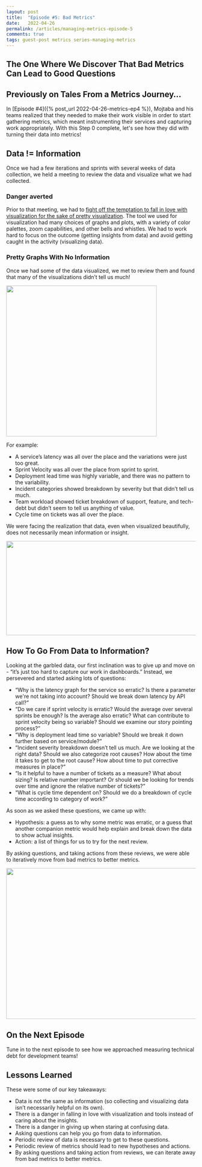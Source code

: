 ```yaml
---
layout: post
title:  "Episode #5: Bad Metrics"
date:   2022-04-26
permalink: /articles/managing-metrics-episode-5
comments: true
tags: guest-post metrics series-managing-metrics
---
```


## The One Where We Discover That Bad Metrics Can Lead to Good Questions

## Previously on Tales From a Metrics Journey…

In [Episode #4]({% post_url 2022-04-26-metrics-ep4 %}), Mojtaba and his teams realized that they needed to make their work visible in order to start gathering metrics, which meant instrumenting their services and capturing work appropriately. With this Step 0 complete, let's see how they did with turning their data into metrics!

## Data != Information

Once we had a few iterations and sprints with several weeks of data collection, we held a meeting to review the data and visualize what we had collected. 

### Danger averted

Prior to that meeting, we had to [fight off the temptation to fall in love with visualization for the sake of pretty visualization](https://angelariggs.github.io/articles/twelve-pitfalls-engineering-metrics#pitfall-3-rush-to-automate-and-visualize-first). The tool we used for visualization had many choices of graphs and plots, with a variety of color palettes, zoom capabilities, and other bells and whistles. We had to work hard to focus on the outcome (getting insights from data) and avoid getting caught in the activity (visualizing data).  

### Pretty Graphs With No Information

Once we had some of the data visualized, we met to review them and found that many of the visualizations didn’t tell us much!

<div id="blog-photo">
	<img src="https://cdn.zappy.app/be02be41e58ff2db10e957af46811c28.png" alt="" width="400" height="400">
</div>

For example:
- A service’s latency was all over the place and the variations were just too great.
- Sprint Velocity was all over the place from sprint to sprint.
- Deployment lead time was highly variable, and there was no pattern to the variability.
- Incident categories showed breakdown by severity but that didn’t tell us much.
- Team workload showed ticket breakdown of support, feature, and tech-debt but didn’t seem to tell us anything of value.
- Cycle time on tickets was all over the place.

We were facing the realization that data, even when visualized beautifully, does not necessarily mean information or insight.

<div id="blog-photo">
	<img src="https://cdn.zappy.app/c382a3bb43136b56b03703b9002bf9fd.png" alt="" width="700" height="250">
</div>

## How To Go From Data to Information? 

Looking at the garbled data, our first inclination was to give up and move on - “it’s just too hard to capture our work in dashboards.” Instead, we persevered and started asking lots of questions: 

- “Why is the latency graph for the service so erratic? Is there a parameter we're not taking into account? Should we break down latency by API call?”
- “Do we care if sprint velocity is erratic? Would the average over several sprints be enough? Is the average also erratic? What can contribute to sprint velocity being so variable? Should we examine our story pointing process?”
- “Why is deployment lead time so variable? Should we break it down further based on service/module?”
- “Incident severity breakdown doesn’t tell us much. Are we looking at the right data? Should we also categorize root causes? How about the time it takes to get to the root cause? How about time to put corrective measures in place?”
- “Is it helpful to have a number of tickets as a measure? What about sizing? Is relative number important? Or should we be looking for trends over time and ignore the relative number of tickets?”
- “What is cycle time dependent on? Should we do a breakdown of cycle time according to category of work?” 

As soon as we asked these questions, we came up with:

- Hypothesis: a guess as to why some metric was erratic, or a guess that another companion metric would help explain and break down the data to show actual insights.
- Action: a list of things for us to try for the next review.

By asking questions, and taking actions from these reviews, we were able to iteratively move from bad metrics to better metrics. 

<div id="blog-photo">
	<img src="https://cdn.zappy.app/fe88a877c8a99a55437aea4b57bfbade.png" alt="" width="700" height="400">
</div>

## On the Next Episode

Tune in to the next episode to see how we approached measuring technical debt for development teams!

## Lessons Learned

These were some of our key takeaways:

- Data is not the same as information (so collecting and visualizing data isn’t necessarily helpful on its own).
- There is a danger in falling in love with visualization and tools instead of caring about the insights.
- There is a danger in giving up when staring at confusing data.
- Asking questions can help you go from data to information.
- Periodic review of data is necessary to get to these questions.
- Periodic review of metrics should lead to new hypotheses and actions.
- By asking questions and taking action from reviews, we can iterate away from bad metrics to better metrics.
